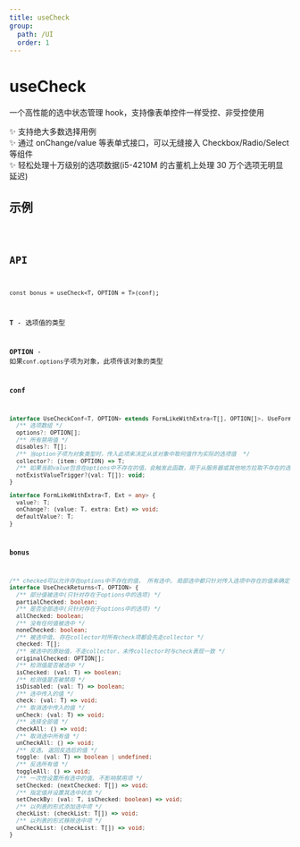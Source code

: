 ```yaml
---
title: useCheck
group:
  path: /UI
  order: 1
---
```


# useCheck

一个高性能的选中状态管理 hook，支持像表单控件一样受控、非受控使用

✨ 支持绝大多数选择用例  
✨ 通过 onChange/value 等表单式接口，可以无缝接入 Checkbox/Radio/Select 等组件  
✨ 轻松处理十万级别的选项数据(i5-4210M 的古董机上处理 30 万个选项无明显延迟)

## 示例

<code src="./useCheck.demo.tsx" />

## API

`const bonus = useCheck<T, OPTION = T>(conf)`;

**T** - 选项值的类型

**OPTION** - 如果`conf.options`子项为对象，此项传该对象的类型

**conf**

```ts
interface UseCheckConf<T, OPTION> extends FormLikeWithExtra<T[], OPTION[]>, UseFormStateConfig {
  /** 选项数组 */
  options?: OPTION[];
  /** 所有禁用值 */
  disables?: T[];
  /** 当option子项为对象类型时，传入此项来决定从该对象中取何值作为实际的选项值  */
  collector?: (item: OPTION) => T;
  /** 如果当前value包含在options中不存在的值，会触发此函数，用于从服务器或其他地方拉取不存在的选项 */
  notExistValueTrigger?(val: T[]): void;
}

interface FormLikeWithExtra<T, Ext = any> {
  value?: T;
  onChange?: (value: T, extra: Ext) => void;
  defaultValue?: T;
}
```

**bonus**

```ts
/** checked可以允许存在options中不存在的值， 所有选中, 局部选中都只针对传入选项中存在的值来确定 */
interface UseCheckReturns<T, OPTION> {
  /** 部分值被选中(只针对存在于options中的选项) */
  partialChecked: boolean;
  /** 是否全部选中(只针对存在于options中的选项) */
  allChecked: boolean;
  /** 没有任何值被选中 */
  noneChecked: boolean;
  /** 被选中值, 存在collector时所有check项都会先走collector */
  checked: T[];
  /** 被选中的原始值，不走collector，未传collector时与check表现一致 */
  originalChecked: OPTION[];
  /** 检测值是否被选中 */
  isChecked: (val: T) => boolean;
  /** 检测值是否被禁用 */
  isDisabled: (val: T) => boolean;
  /** 选中传入的值 */
  check: (val: T) => void;
  /** 取消选中传入的值 */
  unCheck: (val: T) => void;
  /** 选择全部值 */
  checkAll: () => void;
  /** 取消选中所有值 */
  unCheckAll: () => void;
  /** 反选, 返回反选后的值 */
  toggle: (val: T) => boolean | undefined;
  /** 反选所有值 */
  toggleAll: () => void;
  /** 一次性设置所有选中的值, 不影响禁用项 */
  setChecked: (nextChecked: T[]) => void;
  /** 指定值并设置其选中状态 */
  setCheckBy: (val: T, isChecked: boolean) => void;
  /** 以列表的形式添加选中项 */
  checkList: (checkList: T[]) => void;
  /** 以列表的形式移除选中项 */
  unCheckList: (checkList: T[]) => void;
}
```
